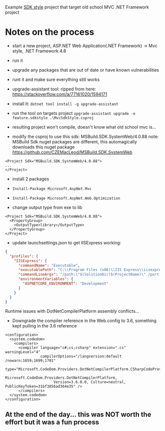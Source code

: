 Example [SDK style](https://learn.microsoft.com/en-us/dotnet/core/project-sdk/overview) project that target old school MVC .NET Framework project
# Notes on the process
* start a new project, ASP.NET Web Application(.NET Framework) -> Mvc style, .NET Framework 4.8
* run it
* upgrade any packages that are out of date or have known vulnerabilities
* runt it and make sure everything still works

* upgrade-assistant tool: 
ripped from here: https://stackoverflow.com/a/77161020/1594171

* install it:
`dotnet tool install -g upgrade-assistant`

* run the tool on targets project
`upgrade-assistant upgrade -o feature.sdkstyle .\MvcSdkStyle.csproj`

* resulting project won't compile, doesn't know what old school mvc is...
* modify the csproj to use this sdk: MSBuild.SDK.SystemWeb/4.0.88
note: MSBuild Sdk nuget packages are different, this automagically downloads this nuget package
https://github.com/CZEMacLeod/MSBuild.SDK.SystemWeb
```
<Project Sdk="MSBuild.SDK.SystemWeb/4.0.88">
...
</Project>
```
* install 2 packages
* `Install-Package Microsoft.AspNet.Mvc`
* `Install-Package Microsoft.AspNet.Web.Optimization`

* change output type from exe to lib
```  
<Project Sdk="MSBuild.SDK.SystemWeb/4.0.88">
  <PropertyGroup>
    <OutputType>library</OutputType>
  </PropertyGroup>
</Project>
```
* update launchsettings.json to get IISExpress working:
```json
{
  "profiles": {
    "IISExpress": {
      "commandName": "Executable",
      "executablePath": "C:\\Program Files (x86)\\IIS Express\\iisexpress.exe",
      "commandLineArgs": "/path:\"$(SolutionDir)$(ProjectName)\" /port:50275 /systray:true",
      "environmentVariables": {
        "ASPNETCORE_ENVIRONMENT": "Development"
      }
    }
  }
}
```

Runtime issues with DotNetCompilerPlatform assembly conflicts...
* Downgrade the compiler reference in the Web.config to 3.6, something kept pulling in the 3.6 reference
```
<configuration>
  <system.codedom>
    <compilers>
      <compiler language="c#;cs;csharp" extension=".cs" warningLevel="4"
                compilerOptions="/langversion:default /nowarn:1659;1699;1701"
                type="Microsoft.CodeDom.Providers.DotNetCompilerPlatform.CSharpCodeProvider,
                      Microsoft.CodeDom.Providers.DotNetCompilerPlatform,
                      Version=3.6.0.0, Culture=neutral, PublicKeyToken=31bf3856ad364e35" />
      </compilers>
  </system.codedom>
</configuration>
```
## At the end of the day... this was NOT worth the effort but it was a fun process


